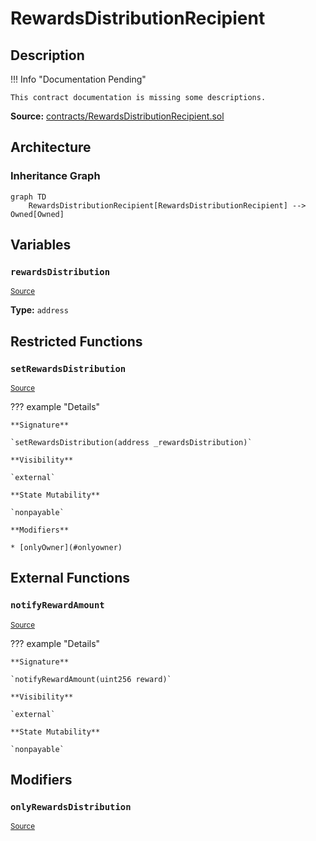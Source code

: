 # RewardsDistributionRecipient

## Description

!!! Info "Documentation Pending"

    This contract documentation is missing some descriptions.

**Source:** [contracts/RewardsDistributionRecipient.sol](https://github.com/Synthetixio/synthetix/tree/v2.33.0-ovm/contracts/RewardsDistributionRecipient.sol)

## Architecture

### Inheritance Graph

```mermaid
graph TD
    RewardsDistributionRecipient[RewardsDistributionRecipient] --> Owned[Owned]

```

## Variables

### `rewardsDistribution`

<sub>[Source](https://github.com/Synthetixio/synthetix/tree/v2.33.0-ovm/contracts/RewardsDistributionRecipient.sol#L9)</sub>

**Type:** `address`

## Restricted Functions

### `setRewardsDistribution`

<sub>[Source](https://github.com/Synthetixio/synthetix/tree/v2.33.0-ovm/contracts/RewardsDistributionRecipient.sol#L18)</sub>

??? example "Details"

    **Signature**

    `setRewardsDistribution(address _rewardsDistribution)`

    **Visibility**

    `external`

    **State Mutability**

    `nonpayable`

    **Modifiers**

    * [onlyOwner](#onlyowner)

## External Functions

### `notifyRewardAmount`

<sub>[Source](https://github.com/Synthetixio/synthetix/tree/v2.33.0-ovm/contracts/RewardsDistributionRecipient.sol#L11)</sub>

??? example "Details"

    **Signature**

    `notifyRewardAmount(uint256 reward)`

    **Visibility**

    `external`

    **State Mutability**

    `nonpayable`

## Modifiers

### `onlyRewardsDistribution`

<sub>[Source](https://github.com/Synthetixio/synthetix/tree/v2.33.0-ovm/contracts/RewardsDistributionRecipient.sol#L13)</sub>
